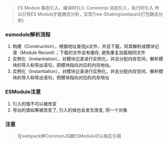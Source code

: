 > ES Module 静态引入，编译时引入
> Commonjs 动态引入，执行时引入
> 所以只有ES Module才能静态分析，实现Tree-Shaking(webpack打包静态分析)

### esmodule解析流程
1. 构建（Construction），根据地址查找js文件，并且下载，将其解析成模块记录（Module Record）；下载的文件会有缓存, 避免重复加载相同文件
2. 实例化（Instantiation），对模块记录进行实例化，并且分配内存空间，解析模块的导入和导出语句，把模块指向对应的内存地址。
3. 实例化（Instantiation），对模块记录进行实例化，并且分配内存空间，解析模块的导入和导出语句，把模块指向对应的内存地址


### ESModule注意
1. 引入的值不可以被改变
2. 导出的值如果被改变了, 引入的值也会发生改变, 同一个对象



### 注意
> 在webpack种CommonJS跟ESModule可以相互引用